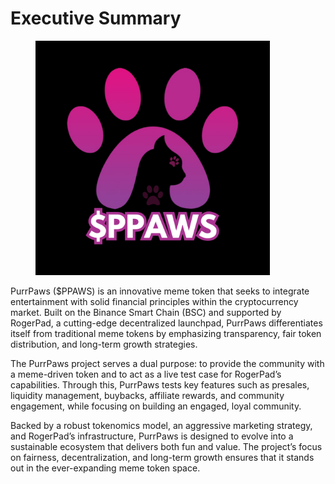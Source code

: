 # Executive Summary

<figure><img src="../../../.gitbook/assets/58.png" alt="" width="375"><figcaption></figcaption></figure>

PurrPaws ($PPAWS) is an innovative meme token that seeks to integrate entertainment with solid financial principles within the cryptocurrency market. Built on the Binance Smart Chain (BSC) and supported by RogerPad, a cutting-edge decentralized launchpad, PurrPaws differentiates itself from traditional meme tokens by emphasizing transparency, fair token distribution, and long-term growth strategies.

The PurrPaws project serves a dual purpose: to provide the community with a meme-driven token and to act as a live test case for RogerPad’s capabilities. Through this, PurrPaws tests key features such as presales, liquidity management, buybacks, affiliate rewards, and community engagement, while focusing on building an engaged, loyal community.

Backed by a robust tokenomics model, an aggressive marketing strategy, and RogerPad’s infrastructure, PurrPaws is designed to evolve into a sustainable ecosystem that delivers both fun and value. The project’s focus on fairness, decentralization, and long-term growth ensures that it stands out in the ever-expanding meme token space.
